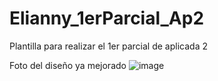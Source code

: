 # Elianny_1erParcial_Ap2
Plantilla para realizar el 1er parcial de aplicada 2

Foto del diseño ya mejorado
![image](https://user-images.githubusercontent.com/104779804/217936340-5686fd98-8710-4d99-8262-787efeda35d8.png)


